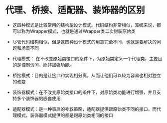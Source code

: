 # 代理、桥接、适配器、装饰器的区别

+ 这四种模式是比较常用的结构型设计模式。代码结构非常相似，笼统来说，都可以称为Wrapper模式，也就是通过Wrapper类二次封装原始类

+ 尽管代码结构相似，但是这四种设计模式的用意完全不同，也就是要解决的问题和场景不同
+ 代理模式： 在不改变原始类接口的条件下，为原始类定义一个代理类，主要目的是控制访问，而非加强功能。
+ 桥接模式：目的是让接口和实现相分离，从而让他们可以较为容易也相对独立的改变
+ 装饰器模式：在不改变原始类接口的条件下，对原始类功能进行增强，并且支持多个装饰器的嵌套使用
+ 适配器模式：是一种事后的补救策略，适配器提供跟原始类不同的接口，而代理模式，装饰器模式提供的都是跟原始类相同的接口